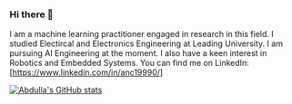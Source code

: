 ### Hi there 👋

<!--
**Abdullah-Nasir-Chowdhury/Abdullah-Nasir-Chowdhury** is a ✨ _special_ ✨ repository because its `README.md` (this file) appears on your GitHub profile.

Here are some ideas to get you started:

- 🔭 I’m currently working on Machine Learning and Pattern Recognition Projects
- 🌱 I’m currently learning ...
- 👯 I’m looking to collaborate on ...
- 🤔 I’m looking for help with ...
- 💬 Ask me about ...
- 📫 How to reach me: ...
- 😄 Pronouns: ...
- ⚡ Fun fact: ...
--> 
I am a machine learning practitioner engaged in research in this field. I studied Electircal and Electronics Engineering at Leading University. I am pursuing AI Engineering at the moment. I also have a keen interest in Robotics and Embedded Systems.
You can find me on LinkedIn: [https://www.linkedin.com/in/anc19990/]


[![Abdulla's GitHub stats](https://github-readme-stats.vercel.app/api?username=Abdullah-Nasir-Chowdhury)](https://github.com/Abdullah-Nasir-Chowdhury/github-readme-stats)

